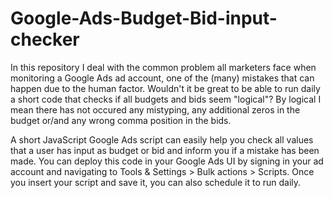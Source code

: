 # Google-Ads-Budget-Bid-input-checker
In this repository I deal with the common problem all marketers face when monitoring a Google Ads ad account, one of the (many) mistakes that can happen due to the human factor. Wouldn't it be great to be able to run daily a short code that checks if all budgets and bids seem "logical"? By logical I mean there has not occured any mistyping, any additional zeros in the budget or/and any wrong comma position in the bids.

A short JavaScript Google Ads script can easily help you check all values that a user has input as budget or bid and inform you if a mistake has been made. You can deploy this code in your Google Ads UI by signing in your ad account and navigating to Tools & Settings > Bulk actions > Scripts. Once you insert your script and save it, you can also schedule it to run daily. 
